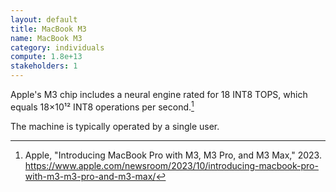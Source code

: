 ```yaml
---
layout: default
title: MacBook M3
name: MacBook M3
category: individuals
compute: 1.8e+13
stakeholders: 1
---
```


Apple's M3 chip includes a neural engine rated for 18 INT8 TOPS,
which equals 18×10¹² INT8 operations per second.[^1]

The machine is typically operated by a single user.

[^1]: Apple, "Introducing MacBook Pro with M3, M3 Pro, and M3 Max," 2023.
<https://www.apple.com/newsroom/2023/10/introducing-macbook-pro-with-m3-m3-pro-and-m3-max/>
